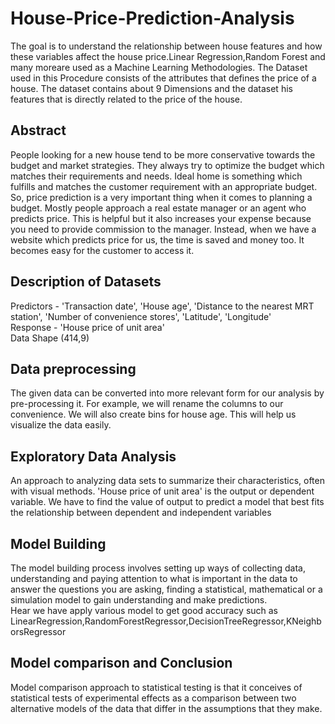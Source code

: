 # House-Price-Prediction-Analysis
The goal is to understand the relationship between house features and how these variables affect the house price.Linear Regression,Random Forest and many moreare used as a Machine Learning Methodologies. The Dataset used in this Procedure consists of the attributes that defines the price of a house. The dataset contains about 9 Dimensions and the dataset his features that is directly related to the price of the house.

## Abstract

People looking for a new house tend to be more conservative towards the budget and market strategies. They always try to optimize the budget which matches their requirements and needs. Ideal home is something which fulfills and matches the customer requirement with an appropriate budget. So, price prediction is a very important thing when it comes to planning a budget. Mostly people approach a real estate manager or an agent who predicts price. This is helpful but it also increases your expense because you need to provide commission to the manager. Instead, when we have a website which predicts price for us, the time is saved and money too. It becomes easy for the customer to access it.

## Description of Datasets

Predictors - 'Transaction date', 'House age', 'Distance to the nearest MRT station', 'Number of convenience stores', 'Latitude', 'Longitude'  
Response - 'House price of unit area'  
Data Shape (414,9)

## Data preprocessing

The given data can be converted into more relevant form for our analysis by pre-processing it. For example, we will rename the columns to our convenience. We will also create bins for house age. This will help us visualize the data easily.

## Exploratory Data Analysis

An approach to analyzing data sets to summarize their characteristics, often with visual methods. 'House price of unit area' is the output or dependent variable. We have to find the value of output to predict a model that best fits the relationship between dependent and independent variables

## Model Building

The model building process involves setting up ways of collecting data, understanding and paying attention to what is important in the data to answer the questions you are asking, finding a statistical, mathematical or a simulation model to gain understanding and make predictions.  
Hear we have apply various model to get good accuracy such as LinearRegression,RandomForestRegressor,DecisionTreeRegressor,KNeighborsRegressor

## Model comparison and Conclusion

Model comparison approach to statistical testing is that it conceives of statistical tests of experimental effects as a comparison between two alternative models of the data that differ in the assumptions that they make.
